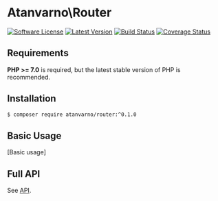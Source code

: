 # Atanvarno\Router
[![Software License](https://img.shields.io/badge/license-MIT-brightgreen.svg?style=flat-square)](https://github.com/atanvarno69/router/blob/master/LICENSE)
[![Latest Version](https://img.shields.io/github/release/atanvarno69/router.svg?style=flat-square)](https://github.com/atanvarno69/router/releases)
[![Build Status](https://img.shields.io/travis/atanvarno69/router/master.svg?style=flat-square)](https://travis-ci.org/atanvarno69/router)
[![Coverage Status](https://img.shields.io/coveralls/atanvarno69/router/master.svg?style=flat-square)](https://coveralls.io/r/atanvarno69/router?branch=master)

## Requirements
**PHP >= 7.0** is required, but the latest stable version of PHP is recommended.

## Installation
```bash
$ composer require atanvarno/router:^0.1.0
```

## Basic Usage
[Basic usage]

## Full API
See [API](https://github.com/atanvarno69/router/blob/master/docs/API.md).
